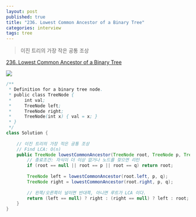 ```yaml
---
layout: post
published: true
title: "236. Lowest Common Ancestor of a Binary Tree"
categories: interview
tags: tree
---
```


> 이진 트리의 가장 작은 공통 조상 

[236. Lowest Common Ancestor of a Binary Tree](https://leetcode.com/problems/lowest-common-ancestor-of-a-binary-tree/)

![](https://assets.leetcode.com/uploads/2018/12/14/binarytree.png)

```java
/**
 * Definition for a binary tree node.
 * public class TreeNode {
 *     int val;
 *     TreeNode left;
 *     TreeNode right;
 *     TreeNode(int x) { val = x; }
 * }
 */
class Solution {
    
    // 이진 트리의 가장 작은 공통 조상 
    // Find LCA: O(n)
    public TreeNode lowestCommonAncestor(TreeNode root, TreeNode p, TreeNode q) {
        // 종료조건: 자식이 더 이상 없거나 노드를 찾으면 리턴 
        if (root == null || root == p || root == q) return root;
        
        TreeNode left = lowestCommonAncestor(root.left, p, q);
        TreeNode right = lowestCommonAncestor(root.right, p, q);
        
        // 왼쪽/오른쪽이 널이면 반대쪽, 아니면 루트가 LCA 이다. 
        return (left == null) ? right : (right == null) ? left : root;
    }
}
```
